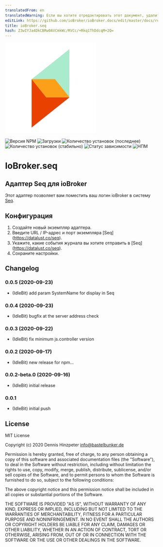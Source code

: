 ```yaml
---
translatedFrom: en
translatedWarning: Если вы хотите отредактировать этот документ, удалите поле «translationFrom», в противном случае этот документ будет снова автоматически переведен
editLink: https://github.com/ioBroker/ioBroker.docs/edit/master/docs/ru/adapterref/iobroker.seq/README.md
title: ioBroker.seq
hash: Z3wIYJa4DkCBRw0AVCmkWc/RVCc/+Rkq1ThDdcqM+2Q=
---
```

![Логотип](../../../en/adapterref/iobroker.seq/admin/seq.png)

![Версия NPM](http://img.shields.io/npm/v/iobroker.seq.svg)
![Загрузки](https://img.shields.io/npm/dm/iobroker.seq.svg)
![Количество установок (последнее)](http://iobroker.live/badges/seq-installed.svg)
![Количество установок (стабильно)](http://iobroker.live/badges/seq-stable.svg)
![Статус зависимости](https://img.shields.io/david/o0shojo0o/iobroker.seq.svg)
![НПМ](https://nodei.co/npm/iobroker.seq.png?downloads=true)

# IoBroker.seq
## Адаптер Seq для ioBroker
Этот адаптер позволяет вам поместить ваш логин ioBroker в систему [Seq](https://datalust.co/seq).

## Конфигурация
1. Создайте новый экземпляр адаптера.
2. Введите URL / IP-адрес и порт экземпляра [Seq] (https://datalust.co/seq).
3. Укажите, какие события журнала вы хотите отправить в [Seq] (https://datalust.co/seq).
4. Сохраните настройки.

## Changelog
<!--
 https://github.com/AlCalzone/release-script#usage
    npm run release prerelease beta -- --all
	Placeholder for the next version (at the beginning of the line):
	### __WORK IN PROGRESS__
-->

### 0.0.5 (2020-09-23)
* (IdleBit) add param SystemName for display in Seq

### 0.0.4 (2020-09-23)
* (IdleBit) bugfix at the server address check  

### 0.0.3 (2020-09-22)
* (IdleBit) fix minimum js.controller version

### 0.0.2 (2020-09-17)
* (IdleBit) new release for npm...

### 0.0.2-beta.0 (2020-09-16)
* (IdleBit) initial release

### 0.0.1
* (IdleBit) initial push

## License
MIT License

Copyright (c) 2020 Dennis Hinzpeter <info@bastelbunker.de>

Permission is hereby granted, free of charge, to any person obtaining a copy
of this software and associated documentation files (the "Software"), to deal
in the Software without restriction, including without limitation the rights
to use, copy, modify, merge, publish, distribute, sublicense, and/or sell
copies of the Software, and to permit persons to whom the Software is
furnished to do so, subject to the following conditions:

The above copyright notice and this permission notice shall be included in all
copies or substantial portions of the Software.

THE SOFTWARE IS PROVIDED "AS IS", WITHOUT WARRANTY OF ANY KIND, EXPRESS OR
IMPLIED, INCLUDING BUT NOT LIMITED TO THE WARRANTIES OF MERCHANTABILITY,
FITNESS FOR A PARTICULAR PURPOSE AND NONINFRINGEMENT. IN NO EVENT SHALL THE
AUTHORS OR COPYRIGHT HOLDERS BE LIABLE FOR ANY CLAIM, DAMAGES OR OTHER
LIABILITY, WHETHER IN AN ACTION OF CONTRACT, TORT OR OTHERWISE, ARISING FROM,
OUT OF OR IN CONNECTION WITH THE SOFTWARE OR THE USE OR OTHER DEALINGS IN THE
SOFTWARE.